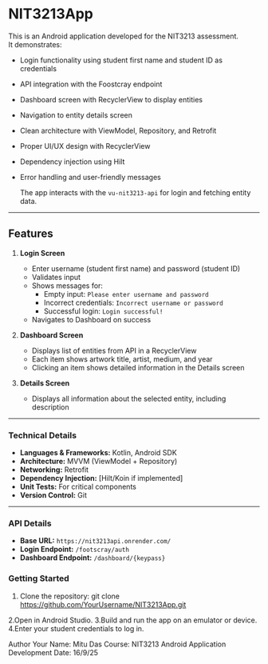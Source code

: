 ﻿# NIT3213App


This is an Android application developed for the NIT3213 assessment.  
It demonstrates:
- Login functionality using student first name and student ID as credentials
- API integration with the Foostcray endpoint
- Dashboard screen with RecyclerView to display entities
- Navigation to entity details screen
- Clean architecture with ViewModel, Repository, and Retrofit
- Proper UI/UX design with RecyclerView
- Dependency injection using Hilt
- Error handling and user-friendly messages

  The app interacts with the `vu-nit3213-api` for login and fetching entity data.

---

## Features
1. **Login Screen**
    - Enter username (student first name) and password (student ID)
    - Validates input
    - Shows messages for:
        - Empty input: `Please enter username and password`
        - Incorrect credentials: `Incorrect username or password`
        - Successful login: `Login successful!`
    - Navigates to Dashboard on success

2. **Dashboard Screen**
    - Displays list of entities from API in a RecyclerView
    - Each item shows artwork title, artist, medium, and year
    - Clicking an item shows detailed information in the Details screen

3. **Details Screen**
    - Displays all information about the selected entity, including description

---

### Technical Details

- **Languages & Frameworks:** Kotlin, Android SDK
- **Architecture:** MVVM (ViewModel + Repository)
- **Networking:** Retrofit
- **Dependency Injection:** [Hilt/Koin if implemented]
- **Unit Tests:** For critical components
- **Version Control:** Git

---

### API Details

- **Base URL:** `https://nit3213api.onrender.com/`
- **Login Endpoint:** `/footscray/auth`
- **Dashboard Endpoint:** `/dashboard/{keypass}`



### Getting Started

1. Clone the repository:
git clone https://github.com/YourUsername/NIT3213App.git

 2.Open in Android Studio.
 3.Build and run the app on an emulator or device.
 4.Enter your student credentials to log in.


Author
Your Name: Mitu Das
Course: NIT3213 Android Application Development
Date: 16/9/25

